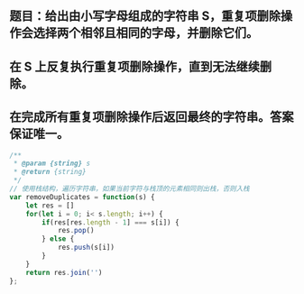 ## 题目：给出由小写字母组成的字符串 S，重复项删除操作会选择两个相邻且相同的字母，并删除它们。
## 在 S 上反复执行重复项删除操作，直到无法继续删除。
## 在完成所有重复项删除操作后返回最终的字符串。答案保证唯一。

```js
/**
 * @param {string} s
 * @return {string}
 */
// 使用栈结构，遍历字符串，如果当前字符与栈顶的元素相同则出栈，否则入栈
var removeDuplicates = function(s) {
    let res = []
    for(let i = 0; i< s.length; i++) {
        if(res[res.length - 1] === s[i]) {
            res.pop()
        } else {
            res.push(s[i])
        }
    }
    return res.join('')
};

```
